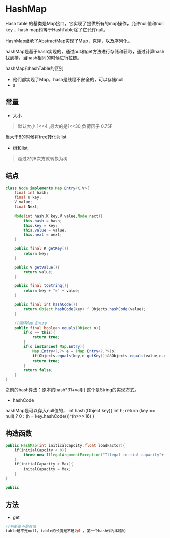 # HashMap

Hash table 的基类是Map接口，它实现了提供所有的map操作，允许null值和null key ，hash map约等于HashTable除了它允许null。

HashMap继承了AbstractMap实现了Map，克隆，以及序列化。

hashMap是基于hash实现的，通过put和get方法进行存储和获取，通过计算hash找到槽，当hash相同的时候进行拉链。

hashMap和hashTable的区别
- 他们都实现了Map，hash是线程不安全的，可以存储null
- s

## 常量

- 大小

>默认大小  1<<4  ,最大的是1<<30,负荷因子 0.75F

当大于8的时候将tree转化为list

- 树和list

> 超过2的8次方就转换为树

## 结点

```java
class Node implements Map.Entry<K,V>{
    final int hash;
    final K key;
    V value;
    final Next;

    Node(int hash,K key,V value,Node next){
        this.hash = hash;
        this.key = key;
        this.value = value;
        this.next = next;
    }

    public final K getKey(){
        return key;
    }

    public V getValue(){
        return value;
    }

    public final toString(){
        return key + "=" + value;
    }

    public final int hashCode(){
        return Object.hashCode(key) ^ Objects.hashCode(value);
    }

    //循环Map.Entry
    public final boolean equals(Object o){
        if(o == this){
            return true;
        }
        if(o instanceof Map.Entry){
            Map.Entry<?,?> e = (Map.Entry<?,?>)o;
            if(Objects.equals(key,e.getKey())&&Objects.equals(value,e.getValue()))
            return true;
        }
        return false;
    }
}
```

之前的hash算法：原本的hash*31+val[i] 这个是String的实现方式。

- hashCode

hashMap是可以存入null值的，
int hash(Object key){
    int h;
    return (key == null) ? 0 : (h = key.hashCode())^(h>>>16)
}

## 构造函数

```java
public HashMap(int initicalCapcity,float loadFactor){
    if(initialCapcity < 0){
        throw new IllegalArgumentException("Illegal initial capacity"+init……);
    }
    if(initialCapacity > Max){
        initalCapacity = Max;
    }
}

public 
```

## 方法

- get

```java
//判断是不是有值
table是不是null，table的长度是不是为0 ，第一个hash作为本糙的
```
